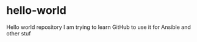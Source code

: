# hello-world
Hello world repository
I am trying to learn GitHub to use it for Ansible and other stuf
